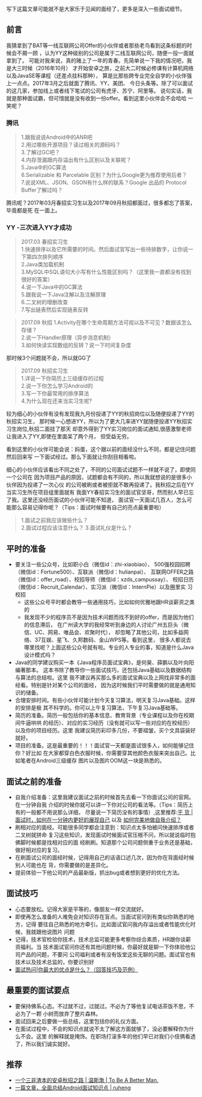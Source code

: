写下这篇文章可能就不是大家乐于见闻的面经了，更多是深入一些面试细节。

## 前言
我猜拿到了BAT等一线互联网公司Offer的小伙伴或者那些老鸟看到这条标题的时候会不屑一顾
，认为YY这种级别的公司是属于二线互联网公司，随便一投一面就拿到了。
可能对我来说，真的赌上了一年的青春。先简单说一下我的情况吧，我是大三时候（2016年10月）
才开始安卓之旅，之前大二时候必修课有计算机网络以及JavaSE等课程（还差点挂科那种），
算是比那些跨专业完全自学的小伙伴强上一点点。2017年3月之后就面了腾讯、YY、美团、
今日头条等。除了可以面试的这几家，参加线上或者线下笔试的公司有虎牙、苏宁、阿里等。
说句实话，我就是那种面试霸，但可惜就是没有收到一份offer。看到这里小伙伴会不会哈哈
一笑呢？

### 腾讯
> 1.跟我说说Android中的ANR吧 <br/>
> 2.用过哪些开源项目？读过相关的源码吗？ <br/>
> 3.了解过GC吧？ <br/>
> 4.内存泄漏跟内存溢出有什么区别以及关联呢？ <br/>
> 5.Java中的GC算法 <br/>
> 6.Serializable 和 Parcelable 区别？为什么Google更为推荐使用后者？ <br/>
> 7.说说XML、JSON、GSON有什么样的联系？Google 出品的 Protocol Buffer了解过吗？ <br/>

腾讯呢？2017年03月春招实习生以及2017年09月秋招都面过，很多都忘了答案，毕竟都是死
在一面上。

### YY -三次进入YY才成功
> 2017.03 春招实习生  <br/>
> 1.快速排序以及它所需要的时间。然后面试官写出一些待排数字，让你说一下第四次排列顺序 <br/>
> 2.Java类加载机制  <br/>
> 3.MySQL中SQL语句大小写有什么性能区别吗？（这里我一直都没有找到很好的答案） <br/>
> 4.说一下Java中的GC算法  <br/>
> 5.跟我说一下Java注解以及注解原理   <br/>
> 6.二叉树的增删改查   <br/>
> 7.写出链表然后实现链表反转   <br/>

> 2017.09 秋招
> 1.Activity在哪个生命周期方法可视以及不可见？数据该怎么存储？  <br/>
> 2.说一下Handler原理（异步消息机制）   <br/>
> 3.如何快读实现数组的反转？说一下时间复杂度   <br/>

那时候3个问题就不会，所以就GG了

> 2017.09 秋招实习生   <br/>
> 1.详说一下你简历上三级缓存的过程  <br/>
> 2.说一下你怎么学习Android的   <br/>
> 3.写一下你最常用的排序算法    <br/>
> 4.为什么现在还来当实习生呢?   <br/>

较为细心的小伙伴有没有发现我九月份投递了YY的秋招岗位以及随便投递了YY的秋招实习生，
那时候一心想进YY，所以为了更大几率进YY就随便投递YY秋招实习生岗位,秋招二面挂了那天
却意外得到了YY实习岗位的面试通知,很感激黎老师让我进入了YY,即使在里面呆了两个月，
但受益无穷。


看到这里的小伙伴可能会说：妈蛋，这个跟以前的面经没什么不同，都是记住问题然后回来写
一下面试经过。那么下面就让你刮目相看啦。


细心的小伙伴应该看出不同之处了，不同的公司面试试题不一样就不说了，即使同一个公司在
因为项目产品的原因，试题都会有不同的，所以我就想说的是很多小伙伴因为投递了一次心仪
的公司被刷或者被拒就不敢再投递了。我秋招之后在YY当实习生所在项目组里面就有
我面YY春招实习生的面试官坚哥，然而别人早已忘了我。这里还没经历面试的小伙伴可能不知道，
面试官一天面试几百人，怎么可能那么容易记得你呢？（Tips：面试时候要有自己的亮点最重要啦）


> 1.面试之前我应该做些什么？<br/>
> 2.面试过程应该注意什么？
> 3.面试礼仪是什么？

## 平时的准备
* 要关注一些公众号，比如职小白（微信id：zhi-xiaobiao）、
  500强校园招聘（微信id：Fortune500）、互联派（微信id：hulianpai）、
  互联网OFFER之路（微信id：offer_road）、校招导师（微信id：xzds_campussay）、
  校招日历（微信id：Recruit_Calendar）、实习派（微信id：InternPie）以及圈里实
  习校招
  * 这些公众号平时都会教导一些通用技巧，比如如何优雅地跟HR谈薪资之类的
  * 我发现不少的程序员不是因为技术问题而找不到好的offer，而是因为他们的信息滞后，
    在广州读大学的我经常听到身边的人讨论广州五巨头（微信、UC、网易、唯品会、欢聚时代），
    却忽略了其他公司，比如多益网络、37互娱、星飞、久邦数码、金山WPS等。看到这里，
    很多人都说去哪里找呢？上面这些公众号就有啦。专业的人专业的事，知道是什么Java
    设计模式吗？
* Java的同学建议购买一本《Java程序员面试宝典》，是何昊、薛鹏以及叶向阳编著那本。
  这本书除了教导你一些面试技巧，还包括Java基础以及数据结构与算法的总结啦。这里
  我不建议再买那么多的面试宝典以及上网找非常多的面经看。特别是针对某个公司的面经，
  因为这时候我们平时需要做的就是通用知识的储备。
* 合理安排时间。有些小伙伴可能计划今天复习算法，明天复习Java基础。这样的安排是极
  其不科学的。你可以上午复习算法，下午复习Java基础等。
* 简历的准备。简历一般包括你的基本信息、教育背景（专业课程以及你在校期间牛逼哄哄
  的经历）、对应的实习经历（没有就可以写一些对应的在校经历）以及你的项目经历。这里
  我建议简历彩印多几份，不要褶皱，买个文具袋装好就好。
* 项目的准备。这是最重要的！！！面试官一天都是面试很多人，如何能够记住你？好比如
  在大家都穿白色衣服时候，你需要穿其他颜色衣服来突出自己。比如笔者在Android三级缓存
  图片以及图片OOM这一块是熟悉的。



## 面试之前的准备
* 自我介绍准备：这里我建议面试之前的时候首先去看一下你面试公司的官网。在一分钟自我
  介绍的时候你就可以讲一下你对公司的看法等。（Tips：简历上有的一般都不用说那么详细，
  尽量说一下简历没有的事情）,这里推荐:[干 货 | 面试时，如何在一分钟内更好的展现自己](https://mp.weixin.qq.com/s/gov2CN0604oCF-yOr0ZvUA)
  以及 [如何完美地做自我介绍？ ](https://mp.weixin.qq.com/s/iG67rc4W0NWohxWBSqZM4g)
* 刷相对应的面经。可能很多同学都会注意到：知识点太多怕被问快速排序或者二叉树就拼命
  复习这些知识，发现面试时候面试官压根不问，所以就说临时抱佛脚时候都是找相对应的面
  经刷刷。知道那个公司问题侧重于业务还是基础，做好相对应的复习。
* 在刷面试公司的面经时候，记得用自己的话语口述几次，因为你在背面经时候别人可能也在
  背，你需要做的是差异化。
* 提前体验一下他公司的产品最新版，抓出bug或者想到更好的优化方法。


## 面试技巧
* 心态要放松。记得大家是平等的，像朋友一样交流就好。
* 即使再怎么准备的人难免会对知识存在盲点。当面试官问到有类似你熟悉的地方，记得
  要往自己熟悉的地方牵引。比如面试官问我内存溢出或者性能优化时候，我就跟他说图片
  问题
* 记得，技术官检验你技术，技术总监可能更多考察你综合素质，HR跟你谈薪资福利。当
  技术面试官问你还有其他问题时候，你最好就是聊一下你体验他公司产品的问题，不要问
  公司福利或者有没有饭堂这些无聊的问题。面试官也有技术以及技术总监的，你要识别好
* [面试热问|你最大的优点是什么？（回答技巧及范例）](https://mp.weixin.qq.com/s/JZoYomF8HzhBzQwODcdnRw)


## 最重要的面试要点
* 要保持佛系心态。不过就不过，过就过。不必为了等他复试电话茶饭不思，不必为了一颗
  小树而放弃了整片森林。
* 面试回来之后要做一些总结，这里包括你的礼仪方面。
* 在面试过程中，不会的知识点就说不太了解这方面就够了，没必要解释你为什么不会。这里
  的解释就是掩饰。在职场打滚多年的他们早已对我们小伎俩看透了，所以我们诚实就好。

## 推荐
* [一个三非渣本的安卓秋招之路 | 温斯渤 | To Be A Better Man. ](http://wensibo.top/2017/10/29/interview/)
* [一篇文章，全面总结Android面试知识点 | ruheng ](http://lruheng.com/2017/10/17/%E4%B8%80%E7%AF%87%E6%96%87%E7%AB%A0%EF%BC%8C%E5%85%A8%E9%9D%A2%E6%80%BB%E7%BB%93Android%E9%9D%A2%E8%AF%95%E7%9F%A5%E8%AF%86%E7%82%B9/)
